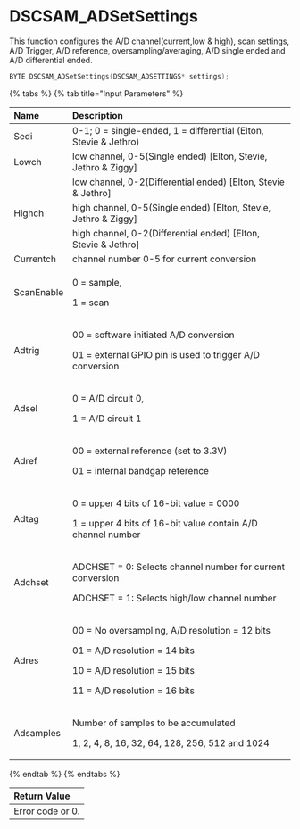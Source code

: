 # DSCSAM\_ADSetSettings

This function configures the A/D channel\(current,low & high\), scan settings, A/D Trigger, A/D reference, oversampling/averaging, A/D single ended and A/D differential ended.

```c
BYTE DSCSAM_ADSetSettings(DSCSAM_ADSETTINGS* settings);
```

{% tabs %}
{% tab title="Input Parameters" %}
<table>
  <thead>
    <tr>
      <th style="text-align:left">Name</th>
      <th style="text-align:left">Description</th>
    </tr>
  </thead>
  <tbody>
    <tr>
      <td style="text-align:left">Sedi</td>
      <td style="text-align:left">0-1; 0 = single-ended, 1 = differential (Elton, Stevie &amp; Jethro)</td>
    </tr>
    <tr>
      <td style="text-align:left">Lowch</td>
      <td style="text-align:left">low channel, 0-5(Single ended) [Elton, Stevie, Jethro &amp; Ziggy]</td>
    </tr>
    <tr>
      <td style="text-align:left"></td>
      <td style="text-align:left">low channel, 0-2(Differential ended) [Elton, Stevie &amp; Jethro]</td>
    </tr>
    <tr>
      <td style="text-align:left">Highch</td>
      <td style="text-align:left">high channel, 0-5(Single ended) [Elton, Stevie, Jethro &amp; Ziggy]</td>
    </tr>
    <tr>
      <td style="text-align:left"></td>
      <td style="text-align:left">high channel, 0-2(Differential ended) [Elton, Stevie &amp; Jethro]</td>
    </tr>
    <tr>
      <td style="text-align:left">Currentch</td>
      <td style="text-align:left">channel number 0-5 for current conversion</td>
    </tr>
    <tr>
      <td style="text-align:left">ScanEnable</td>
      <td style="text-align:left">
        <p>0 = sample,</p>
        <p>1 = scan</p>
      </td>
    </tr>
    <tr>
      <td style="text-align:left">Adtrig</td>
      <td style="text-align:left">
        <p>00 = software initiated A/D conversion</p>
        <p>01 = external GPIO pin is used to trigger A/D conversion</p>
      </td>
    </tr>
    <tr>
      <td style="text-align:left">Adsel</td>
      <td style="text-align:left">
        <p>0 = A/D circuit 0,</p>
        <p>1 = A/D circuit 1</p>
      </td>
    </tr>
    <tr>
      <td style="text-align:left">Adref</td>
      <td style="text-align:left">
        <p>00 = external reference (set to 3.3V)</p>
        <p>01 = internal bandgap reference</p>
      </td>
    </tr>
    <tr>
      <td style="text-align:left">Adtag</td>
      <td style="text-align:left">
        <p>0 = upper 4 bits of 16-bit value = 0000</p>
        <p>1 = upper 4 bits of 16-bit value contain A/D channel number</p>
      </td>
    </tr>
    <tr>
      <td style="text-align:left">Adchset</td>
      <td style="text-align:left">
        <p>ADCHSET = 0: Selects channel number for current conversion</p>
        <p>ADCHSET = 1: Selects high/low channel number</p>
      </td>
    </tr>
    <tr>
      <td style="text-align:left">Adres</td>
      <td style="text-align:left">
        <p>00 = No oversampling, A/D resolution = 12 bits</p>
        <p>01 = A/D resolution = 14 bits</p>
        <p>10 = A/D resolution = 15 bits</p>
        <p>11 = A/D resolution = 16 bits</p>
      </td>
    </tr>
    <tr>
      <td style="text-align:left">Adsamples</td>
      <td style="text-align:left">
        <p>Number of samples to be accumulated</p>
        <p>1, 2, 4, 8, 16, 32, 64, 128, 256, 512 and 1024</p>
      </td>
    </tr>
  </tbody>
</table>
{% endtab %}
{% endtabs %}

| Return Value |
| :--- |
| Error code or 0. |

